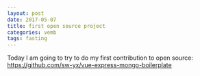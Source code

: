 ```yaml
---
layout: post
date: 2017-05-07
title: first open source project
categories: vemb
tags: fasting
---
```


Today I am going to try to do my first contribution to open source: <https://github.com/sw-yx/vue-express-mongo-boilerplate>
